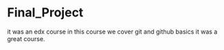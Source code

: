 # Final_Project
it was an edx course in this course we cover git and github basics
it was a great course.
